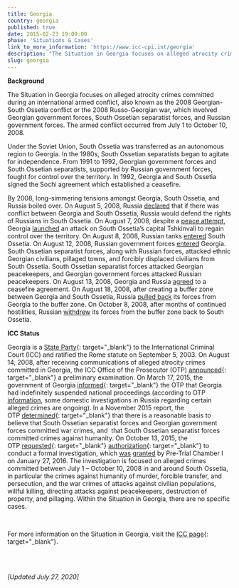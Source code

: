 ```yaml
---
title: Georgia
country: georgia
published: true
date: 2015-02-23 19:09:00
phase: 'Situations & Cases'
link_to_more_information: 'https://www.icc-cpi.int/georgia'
description: "The Situation in Georgia focuses on alleged atrocity crimes committed during an international armed conflict, also known as the 2008 Georgian-South Ossetia conflict or the 2008 Russo-Georgian war, which involved Georgian government forces, South Ossetian separatist forces, and Russian government forces. The armed conflict occurred from July 1 to October 10, 2008.\_\nOn January 27, 2016, Pre-Trial Chamber I granted authorization to the OTP to conduct a formal investigation. Within the Situation in Georgia, there are no cases."
slug: georgia
---
```


**Background**

The Situation in Georgia focuses on alleged atrocity crimes committed during an international armed conflict, also known as the 2008 Georgian-South Ossetia conflict or the 2008 Russo-Georgian war, which involved Georgian government forces, South Ossetian separatist forces, and Russian government forces. The armed conflict occurred from July 1 to October 10, 2008.&nbsp;

Under the Soviet Union, South Ossetia was transferred as an autonomous region to Georgia. In the 1980s, South Ossetian separatists began to agitate for independence. From 1991 to 1992, Georgian government forces and South Ossetian separatists, supported by Russian government forces, fought for control over the territory. In 1992, Georgia and South Ossetia signed the Sochi agreement which established a ceasefire.

By 2008, long-simmering tensions amongst Georgia, South Ossetia, and Russia boiled over. On August 5, 2008, Russia [declared](http://news.bbc.co.uk/2/hi/europe/7543099.stm) that if there was conflict between Georgia and South Ossetia, Russia would defend the rights of Russians in South Ossetia. On August 7, 2008, despite a [peace attempt](http://www.reuters.com/article/us-georgia-ossetia-usa-idUSN0732667120080807), Georgia [launched](http://uk.reuters.com/article/uk-georgia-ossetia-idUKL73791220080807) an attack on South Ossetia’s capital Tshkinvali to regain control over the territory. On August 8, 2008, Russian tanks [entered](http://news.bbc.co.uk/2/hi/europe/7548715.stm) South Ossetia. On August 12, 2008, Russian government forces [entered](http://news.bbc.co.uk/2/hi/europe/7554507.stm) Georgia. South Ossetian separatist forces, along with Russian forces, attacked ethnic Georgian civilians, pillaged towns, and forcibly displaced civilians from South Ossetia. South Ossetian separatist forces attacked Georgian peacekeepers, and Georgian government forces attacked Russian peacekeepers. On August 13, 2008, Georgia and Russia [agreed](http://news.bbc.co.uk/2/hi/europe/7557457.stm) to a ceasefire agreement. On August 18, 2008, after creating a buffer zone between Georgia and South Ossetia, Russia [pulled back](http://news.bbc.co.uk/2/hi/europe/7567184.stm) its forces from Georgia to the buffer zone. On October 8, 2008, after months of continued hostilities, Russian [withdrew](http://www.reuters.com/article/us-georgia-ossetia-idUSTRE4973IZ20081008) its forces from the buffer zone back to South Ossetia. &nbsp;&nbsp;&nbsp;

**ICC Status**

Georgia is a&nbsp;[State Party](https://asp.icc-cpi.int/en_menus/asp/states%20parties/eastern%20european%20states/Pages/georgia.aspx){: target="_blank"}&nbsp;to the International Criminal Court (ICC) and ratified the Rome statute on September 5, 2003. On August 14, 2008, after receiving communications of alleged atrocity crimes committed in Georgia, the ICC Office of the Prosecutor (OTP)&nbsp;[announced](https://www.icc-cpi.int/iccdocs/otp/OTP-PE-rep-2015-Eng.pdf){: target="_blank"}&nbsp;a preliminary examination. On March 17, 2015, the government of Georgia&nbsp;[informed](https://www.icc-cpi.int/iccdocs/otp/OTP-PE-rep-2015-Eng.pdf){: target="_blank"}&nbsp;the OTP that Georgia had indefinitely suspended national proceedings (according to OTP [information](https://www.icc-cpi.int/Pages/item.aspx?name=otp-stat-27-01-2016-georgia), some domestic investigations in Russia regarding certain alleged crimes are ongoing). In a November 2015 report, the OTP&nbsp;[determined](https://www.icc-cpi.int/iccdocs/otp/OTP-PE-rep-2015-Eng.pdf){: target="_blank"}&nbsp;that there is a reasonable basis to believe that South Ossetian separatist forces and Georgian government forces committed war crimes, and &nbsp;that South Ossetian separatist forces committed crimes against humanity. On October 13, 2015, the OTP&nbsp;[requested](https://www.icc-cpi.int/Pages/item.aspx?name=pr1159){: target="_blank"}&nbsp;[authorization](http://www.legal-tools.org/uploads/tx_ltpdb/doc2160852.pdf){: target="_blank"}&nbsp;to conduct a formal investigation, which [was](https://www.icc-cpi.int/Pages/item.aspx?name=pr1183) [granted](https://www.icc-cpi.int/CourtRecords/CR2016_00608.PDF) by Pre-Trial Chamber I on January 27, 2016. The investigation is focused on alleged crimes committed between July 1 – October 10, 2008 in and around South Ossetia, in particular the crimes against humanity of murder, forcible transfer, and persecution, and the war crimes of attacks against civilian populations, willful killing, directing attacks against peacekeepers, destruction of property, and pillaging. Within the Situation in Georgia, there are no specific cases.

&nbsp;

For more information on the Situation in Georgia, visit the&nbsp;[ICC page](https://www.icc-cpi.int/georgia){: target="_blank"}.

&nbsp;

<br>*\[Updated July 27, 2020\]*